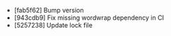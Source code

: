* [fab5f62] Bump version
* [943cdb9] Fix missing wordwrap dependency in CI
* [5257238] Update lock file
